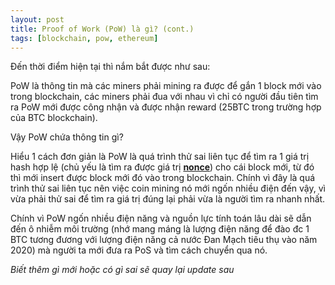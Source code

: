 ```yaml
---
layout: post
title: Proof of Work (PoW) là gì? (cont.)
tags: [blockchain, pow, ethereum]
---
```

Đến thời điểm hiện tại thì nắm bắt được như sau:  

PoW là thông tin mà các miners phải mining ra được để gắn 1 block mới vào trong blockchain, các miners phải đua với nhau vì chỉ có người đầu tiên tìm ra PoW mới được công nhận và được nhận reward (25BTC trong trường hợp của BTC blockchain).

Vậy PoW chứa thông tin gì? 

Hiểu 1 cách đơn giản là PoW là quá trình thử sai liên tục để tìm ra 1 giá trị hash hợp lệ (chủ yếu là tìm ra được giá trị __[nonce](http://doannx.xyz/2017-11-16-blockchain-terms/)__) cho cái block mới, từ đó thì mới insert được block mới đó vào trong blockchain. Chính vì đây là quá trình thử sai liên tục nên việc coin mining nó mới ngốn nhiều điện đến vậy, vì vừa phải thử sai để tìm ra giá trị đúng lại phải vừa là người tìm ra nhanh nhất.

Chính vì PoW ngốn nhiều điện năng và nguồn lực tính toán lâu dài sẽ dẫn đến ô nhiễm môi trường (nhớ mang máng là lượng điện năng để đào đc 1 BTC tương đương với lượng điện năng cả nước Đan Mạch tiêu thụ vào năm 2020) mà người ta mới đưa ra PoS và tìm cách chuyển qua nó.

_Biết thêm gì mới hoặc có gì sai sẽ quay lại update sau_
